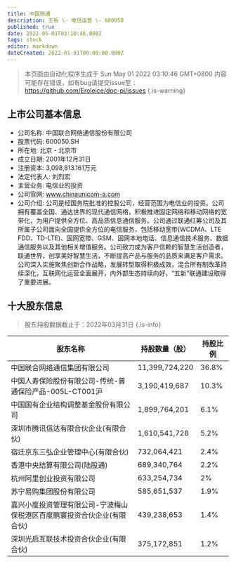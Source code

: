 ```yaml
---
title: 中国联通
description: 主板 \- 电信运营 \- 600050
published: true
date: 2022-05-01T03:10:46.000Z
tags: stock
editor: markdown
dateCreated: 2022-01-01T00:00:00.000Z
---
```


> 本页面由自动化程序生成于 Sun May 01 2022 03:10:46 GMT+0800
> 内容可能存在错误，如有bug请提交issue至：https://github.com/Eroleice/doc-pi/issues
{.is-warning}

## 上市公司基本信息
- 公司名称: 中国联合网络通信股份有限公司
- 股票代码: 600050.SH
- 所在地: 北京 - 北京市
- 成立日期: 2001年12月31日
- 注册资本: 3,098,813.161万元
- 法定代表人: 刘烈宏
- 主营业务: 电信业的投资
- 公司官网: www.chinaunicom-a.com
- 公司介绍: 公司是经国务院批准的控股公司，经营范围为电信业的投资。公司拥有覆盖全国、通达世界的现代通信网络，积极推进固定网络和移动网络的宽带化，为用户提供全方位、高品质信息通信服务。公司通过联通红筹公司及其所属子公司面向全国提供全方位的电信服务，包括移动宽带(WCDMA、LTE FDD、TD-LTE)、固网宽带、GSM、固网本地电话、信息通信技术服务、数据通信服务以及其他相关增值服务。公司致力成为客户信赖的智慧生活创造者，联通世界，创享美好智慧生活，不断提高产品与服务的品质来满足客户需求。公司深入实施聚焦创新合作战略，发展转型取得积极成效，混合所有制改革持续深化，互联网化运营全面展开，内外部生态持续向好，“五新”联通建设取得了重要进展。


## 十大股东信息
> 股东持股数据截止于：2022年03月31日
{.is-info}

| 股东名称 | 持股数量（股） | 持股比例 |
| --- | --- | --- |
| 中国联合网络通信集团有限公司 | 11,399,724,220 | 36.8% |
| 中国人寿保险股份有限公司-传统-普通保险产品-005L-CT001沪 | 3,190,419,687 | 10.3% |
| 中国国有企业结构调整基金股份有限公司 | 1,899,764,201 | 6.1% |
| 深圳市腾讯信达有限合伙企业(有限合伙) | 1,610,541,728 | 5.2% |
| 宿迁京东三弘企业管理中心(有限合伙) | 732,064,421 | 2.4% |
| 香港中央结算有限公司(陆股通) | 689,340,764 | 2.2% |
| 杭州阿里创业投资有限公司 | 633,254,734 | 2% |
| 苏宁易购集团股份有限公司 | 585,651,537 | 1.9% |
| 嘉兴小度投资管理有限公司-宁波梅山保税港区百度鹏寰投资合伙企业(有限合伙) | 439,238,653 | 1.4% |
| 深圳光启互联技术投资合伙企业(有限合伙) | 375,172,851 | 1.2% |




